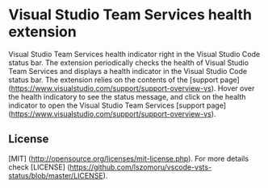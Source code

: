 # Visual Studio Team Services health extension

Visual Studio Team Services health indicator right in the Visual Studio Code status bar. The extension periodically checks the health of Visual Studio Team Services and displays a health indicator in the Visual Studio Code status bar. The extension relies on the contents of the  [support page] (https://www.visualstudio.com/support/support-overview-vs). Hover over the health indicatory to see the status message, and click on the health indicator to open the Visual Studio Team Services [support page] (https://www.visualstudio.com/support/support-overview-vs).

## License
[MIT] (http://opensource.org/licenses/mit-license.php). For more details check [LICENSE] (https://github.com/lszomoru/vscode-vsts-status/blob/master/LICENSE).

